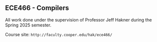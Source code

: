 ## ECE466 - Compilers

All work done under the supervision of Professor Jeff Hakner during the Spring 2025 semester.

Course site: `http://faculty.cooper.edu/hak/ece466/`
